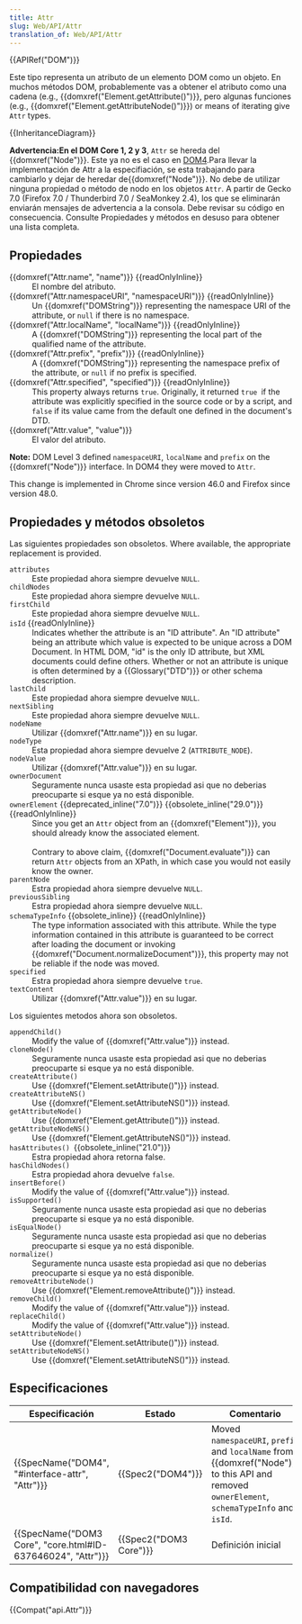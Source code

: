 ```yaml
---
title: Attr
slug: Web/API/Attr
translation_of: Web/API/Attr
---
```

<div>{{APIRef("DOM")}}</div>

<p>Este tipo representa un atributo de un elemento DOM como un objeto. En muchos métodos DOM, probablemente vas a obtener el atributo como una cadena (e.g., {{domxref("Element.getAttribute()")}}, pero algunas funciones (e.g., {{domxref("Element.getAttributeNode()")}}) or means of iterating give <code>Attr</code> types.</p>

<p>{{InheritanceDiagram}}</p>

<div class="warning"><strong>Advertencia:En el DOM Core 1, 2 y 3</strong>, <code>Attr</code> se hereda del {{domxref("Node")}}. Este ya no es el caso en <a class="external" href="https://www.w3.org/TR/dom/">DOM4</a>.Para llevar la implementación de Attr  a la especifiación, se esta trabajando para cambiarlo y dejar de heredar de{{domxref("Node")}}. No debe de utilizar ninguna propiedad o método de nodo en los objetos <code>Attr</code>. <span class="tlid-translation translation" lang="es"><span title="">A partir de Gecko 7.0 (Firefox 7.0 / Thunderbird 7.0 / SeaMonkey 2.4), los que se eliminarán enviarán mensajes de advertencia a la consola</span></span>. <span class="tlid-translation translation" lang="es"><span title="">Debe revisar su código en consecuencia.</span> <span title="">Consulte Propiedades y métodos en desuso para obtener una lista completa.</span></span></div>

<h2 id="Propiedades">Propiedades</h2>

<dl>
 <dt>{{domxref("Attr.name", "name")}} {{readOnlyInline}}</dt>
 <dd>El nombre del atributo.</dd>
 <dt>{{domxref("Attr.namespaceURI", "namespaceURI")}} {{readOnlyInline}}</dt>
 <dd>Un {{domxref("DOMString")}} representing the namespace URI of the attribute, or <code>null</code> if there is no namespace.</dd>
 <dt>{{domxref("Attr.localName", "localName")}} {{readOnlyInline}}</dt>
 <dd>A {{domxref("DOMString")}} representing the local part of the qualified name of the attribute.</dd>
 <dt>{{domxref("Attr.prefix", "prefix")}} {{readOnlyInline}}</dt>
 <dd>A {{domxref("DOMString")}} representing the namespace prefix of the attribute, or <code>null</code> if no prefix is specified.</dd>
 <dt>{{domxref("Attr.specified", "specified")}} {{readOnlyInline}}</dt>
 <dd>This property always returns <code>true</code>. Originally, it returned <code>true </code>if the attribute was explicitly specified in the source code or by a script, and <code>false</code> if its value came from the default one defined in the document's DTD.</dd>
 <dt>{{domxref("Attr.value", "value")}}</dt>
 <dd>El valor del atributo.</dd>
</dl>

<div class="note">
<p><strong>Note:</strong> DOM Level 3 defined <code>namespaceURI</code>, <code>localName</code> and <code>prefix</code> on the {{domxref("Node")}} interface. In DOM4 they were moved to <code>Attr</code>.</p>

<p>This change is implemented in Chrome since version 46.0 and Firefox since version 48.0.</p>
</div>

<h2 id="Propiedades_y_métodos_obsoletos">Propiedades y métodos obsoletos</h2>

<p>Las siguientes propiedades son obsoletos. Where available, the appropriate replacement is provided.</p>

<dl>
 <dt><code>attributes</code></dt>
 <dd>Este propiedad ahora siempre devuelve <code>NULL</code>.</dd>
 <dt><code>childNodes</code></dt>
 <dd>Este propiedad ahora siempre devuelve <code>NULL</code>.</dd>
 <dt><code>firstChild</code></dt>
 <dd>Este propiedad ahora siempre devuelve <code>NULL</code>.</dd>
 <dt><code>isId</code> {{readOnlyInline}}</dt>
 <dd>Indicates whether the attribute is an "ID attribute". An "ID attribute" being an attribute which value is expected to be unique across a DOM Document. In HTML DOM, "id" is the only ID attribute, but XML documents could define others. Whether or not an attribute is unique is often determined by a {{Glossary("DTD")}} or other schema description.</dd>
 <dt><code>lastChild</code></dt>
 <dd>Este propiedad ahora siempre devuelve <code>NULL</code>.</dd>
 <dt><code>nextSibling</code></dt>
 <dd>Este propiedad ahora siempre devuelve <code>NULL</code>.</dd>
 <dt><code>nodeName</code></dt>
 <dd>Utilizar {{domxref("Attr.name")}} en su lugar.</dd>
 <dt><code>nodeType</code></dt>
 <dd>Esta propiedad ahora siempre devuelve 2 (<code>ATTRIBUTE_NODE</code>).</dd>
 <dt><code>nodeValue</code></dt>
 <dd>Utilizar {{domxref("Attr.value")}} en su lugar.</dd>
 <dt><code>ownerDocument</code></dt>
 <dd>Seguramente nunca usaste esta propiedad asi que no deberias preocuparte si esque ya no está disponible.</dd>
 <dt><code>ownerElement</code> {{deprecated_inline("7.0")}} {{obsolete_inline("29.0")}} {{readOnlyInline}}</dt>
 <dd>Since you get an <code>Attr</code> object from an {{domxref("Element")}}, you should already know the associated element.<br><br>
 Contrary to above claim, {{domxref("Document.evaluate")}} can return <code>Attr</code> objects from an XPath, in which case you would not easily know the owner.</dd>
 <dt><code>parentNode</code></dt>
 <dd>Estra propiedad ahora siempre devuelve <code>NULL</code>.</dd>
 <dt><code>previousSibling</code></dt>
 <dd>Estra propiedad ahora siempre devuelve <code>NULL</code>.</dd>
 <dt><code>schemaTypeInfo</code> {{obsolete_inline}} {{readOnlyInline}}</dt>
 <dd>The type information associated with this attribute. While the type information contained in this attribute is guaranteed to be correct after loading the document or invoking {{domxref("Document.normalizeDocument")}}, this property may not be reliable if the node was moved.</dd>
 <dt><code>specified</code></dt>
 <dd>Estra propiedad ahora siempre devuelve <code>true</code>.</dd>
 <dt><code>textContent</code></dt>
 <dd>Utilizar {{domxref("Attr.value")}} en su lugar.</dd>
</dl>

<p>Los siguientes metodos ahora son obsoletos.</p>

<dl>
 <dt><code>appendChild()</code></dt>
 <dd>Modify the value of {{domxref("Attr.value")}} instead.</dd>
 <dt><code>cloneNode()</code></dt>
 <dd>Seguramente nunca usaste esta propiedad asi que no deberias preocuparte si esque ya no está disponible.</dd>
 <dt><code>createAttribute()</code></dt>
 <dd>Use {{domxref("Element.setAttribute()")}} instead.</dd>
 <dt><code>createAttributeNS()</code></dt>
 <dd>Use {{domxref("Element.setAttributeNS()")}} instead.</dd>
 <dt><code>getAttributeNode()</code></dt>
 <dd>Use {{domxref("Element.getAttribute()")}} instead.</dd>
 <dt><code>getAttributeNodeNS()</code></dt>
 <dd>Use {{domxref("Element.getAttributeNS()")}} instead.</dd>
 <dt><code>hasAttributes() </code>{{obsolete_inline("21.0")}}</dt>
 <dd>Estra propiedad ahora retorna false.</dd>
 <dt><code>hasChildNodes()</code></dt>
 <dd>Estra propiedad ahora devuelve <code>false</code>.</dd>
 <dt><code>insertBefore()</code></dt>
 <dd>Modify the value of {{domxref("Attr.value")}} instead.</dd>
 <dt><code>isSupported()</code></dt>
 <dd>Seguramente nunca usaste esta propiedad asi que no deberias preocuparte si esque ya no está disponible.</dd>
 <dt><code>isEqualNode()</code></dt>
 <dd>Seguramente nunca usaste esta propiedad asi que no deberias preocuparte si esque ya no está disponible.</dd>
 <dt><code>normalize()</code></dt>
 <dd>Seguramente nunca usaste esta propiedad asi que no deberias preocuparte si esque ya no está disponible.</dd>
 <dt><code>removeAttributeNode()</code></dt>
 <dd>Use {{domxref("Element.removeAttribute()")}} instead.</dd>
 <dt><code>removeChild()</code></dt>
 <dd>Modify the value of {{domxref("Attr.value")}} instead.</dd>
 <dt><code>replaceChild()</code></dt>
 <dd>Modify the value of {{domxref("Attr.value")}} instead.</dd>
 <dt><code>setAttributeNode()</code></dt>
 <dd>Use {{domxref("Element.setAttribute()")}} instead.</dd>
 <dt><code>setAttributeNodeNS()</code></dt>
 <dd>Use {{domxref("Element.setAttributeNS()")}} instead.</dd>
</dl>

<h2 id="Especificaciones">Especificaciones</h2>

<table class="standard-table">
 <thead>
  <tr>
   <th scope="col">Especificación</th>
   <th scope="col">Estado</th>
   <th scope="col">Comentario</th>
  </tr>
 </thead>
 <tbody>
  <tr>
   <td>{{SpecName("DOM4", "#interface-attr", "Attr")}}</td>
   <td>{{Spec2("DOM4")}}</td>
   <td>Moved <code>namespaceURI</code>, <code>prefix</code> and <code>localName</code> from {{domxref("Node")}} to this API and removed <code>ownerElement</code>, <code>schemaTypeInfo</code> and <code>isId</code>.</td>
  </tr>
  <tr>
   <td>{{SpecName("DOM3 Core", "core.html#ID-637646024", "Attr")}}</td>
   <td>{{Spec2("DOM3 Core")}}</td>
   <td>Definición inicial</td>
  </tr>
 </tbody>
</table>

<h2 id="Compatibilidad_con_navegadores">Compatibilidad con navegadores</h2>

{{Compat("api.Attr")}}
